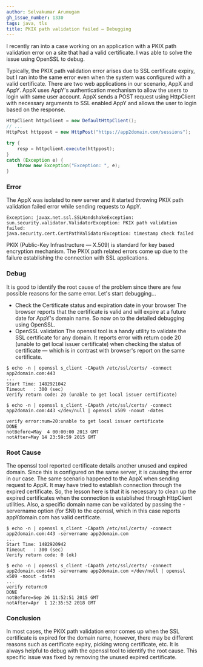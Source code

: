 ```yaml
---
author: Selvakumar Arumugam
gh_issue_number: 1330
tags: java, tls
title: PKIX path validation failed —​ Debugging
---
```


I recently ran into a case working on an application with a PKIX path validation error on a site that had a valid certificate. I was able to solve the issue using OpenSSL to debug.

Typically, the PKIX path validation error arises due to SSL certificate expiry, but I ran into the same error even when the system was configured with a valid certificate. There are two web applications in our scenario, AppX and AppY. AppX uses AppY's authentication mechanism to allow the users to login with same user account. AppX sends a POST request using HttpClient with necessary arguments to SSL enabled AppY and allows the user to login based on the response.

```java
HttpClient httpclient = new DefaultHttpClient();
// ...
HttpPost httppost = new HttpPost("https://app2domain.com/sessions");

try {
    resp = httpclient.execute(httppost);
}
catch (Exception e) {
    throw new Exception("Exception: ", e);
}
```

### Error

The AppX was isolated to new server and it started throwing PKIX path validation failed error while sending requests to AppY.

```shell
Exception: javax.net.ssl.SSLHandshakeException:
sun.security.validator.ValidatorException: PKIX path validation failed:
java.security.cert.CertPathValidatorException: timestamp check failed
```
PKIX (Public-Key Infrastructure —​ X.509) is standard for key based encryption mechanism. The PKIX path related errors come up due to the failure establishing the connection with SSL applications.

### Debug

It is good to identify the root cause of the problem since there are few possible reasons for the same error. Let's start debugging...

- Check the Certificate status and expiration date in your browser
The browser reports that the certificate is valid and will expire at a future date for AppY's domain name. So now on to the detailed debugging using OpenSSL.
- OpenSSL validation
The openssl tool is a handy utility to validate the SSL certificate for any domain. It reports error with return code 20 (unable to get local issuer certificate) when checking the status of certificate — which is in contrast with browser's report on the same certificate.

```shell
$ echo -n | openssl s_client -CApath /etc/ssl/certs/ -connect app2domain.com:443
...
Start Time: 1482921042
Timeout   : 300 (sec)
Verify return code: 20 (unable to get local issuer certificate)

$ echo -n | openssl s_client -CApath /etc/ssl/certs/ -connect app2domain.com:443 </dev/null | openssl x509 -noout -dates

verify error:num=20:unable to get local issuer certificate
DONE
notBefore=May  4 00:00:00 2013 GMT
notAfter=May 14 23:59:59 2015 GMT
```

### Root Cause

The openssl tool reported certificate details another unused and expired domain. Since this is configured on the same server, it is causing the error in our case. The same scenario happened to the AppX when sending request to AppX. It may have tried to establish connection through the expired certificate. So, the lesson here is that it is necessary to clean up the expired certificates when the connection is established through HttpClient utilities. Also, a specific domain name can be validated by passing the -servername option (for SNI) to the openssl, which in this case reports appYdomain.com has valid certificate.

```shell
$ echo -n | openssl s_client -CApath /etc/ssl/certs/ -connect app2domain.com:443 -servername app2domain.com
...
Start Time: 1482920942
Timeout   : 300 (sec)
Verify return code: 0 (ok)

$ echo -n | openssl s_client -CApath /etc/ssl/certs/ -connect app2domain.com:443 -servername app2domain.com </dev/null | openssl x509 -noout -dates
...
verify return:0
DONE
notBefore=Sep 26 11:52:51 2015 GMT
notAfter=Apr  1 12:35:52 2018 GMT
```

### Conclusion

In most cases, the PKIX path validation error comes up when the SSL certificate is expired for the domain name, however, there may be different reasons such as certificate expiry, picking wrong certificate, etc. It is always helpful to debug with the openssl tool to identify the root cause. This specific issue was fixed by removing the unused expired certificate.
